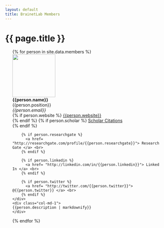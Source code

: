 ```yaml
---
layout: default
title: BrainetLab Members
---
```

<h1>{{ page.title }}</h1>

<ul>
{% for person in site.data.members %}
    <div class="col-md-1">
        <img class="img-circle" width="140" src="{{person.image}}"><br>
        <strong>{{person.name}}</strong> <br>
        {{person.position}} <br>
        <em>{{person.email}}</em> <br>
        {% if person.website %}
          <a href= "{{person.website}}">{{person.website}}</a> <br>
        {% endif %}
        {% if person.scholar %}
          <a href= "http://scholar.google.com/citations?user={{person.scholar}}"> Scholar Citations </a> <br>
        {% endif %}

        {% if person.researchgate %}
          <a href= "http://researchgate.com/profile/{{person.researchgate}}"> Research Gate </a> <br>
        {% endif %}

        {% if person.linkedin %}
          <a href= "http://linkedin.com/in/{{person.linkedin}}"> Linked In </a> <br>
        {% endif %}

        {% if person.twitter %}
          <a href= "http://twitter.com/{{person.twitter}}"> @{{person.twitter}} </a> <br>
        {% endif %}
    </div>
    <div class="col-md-1">
    {{person.description | markdownify}}
    </div>
{% endfor %}
</uv>
